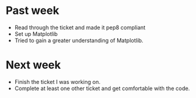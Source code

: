 # Past week

* Read through the ticket and made it pep8 compliant
* Set up Matplotlib
* Tried to gain a greater understanding of Matplotlib.

# Next week

* Finish the ticket I was working on.
* Complete at least one other ticket and get comfortable with the code. 